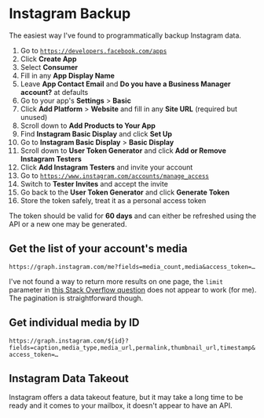 # Instagram Backup

The easiest way I've found to programmatically backup Instagram data.

1. Go to [`https://developers.facebook.com/apps`](https://developers.facebook.com/apps)
2. Click **Create App**
3. Select **Consumer**
4. Fill in any **App Display Name**
5. Leave **App Contact Email** and **Do you have a Business Manager account?** at defaults
6. Go to your app's **Settings** > **Basic**
7. Click **Add Platform** > **Website** and fill in any **Site URL** (required but unused)
8. Scroll down to **Add Products to Your App**
9. Find **Instagram Basic Display** and click **Set Up**
10. Go to **Instagram Basic Display** > **Basic Display**
11. Scroll down to **User Token Generator** and click **Add or Remove Instagram Testers**
12. Click **Add Instagram Testers** and invite your account
13. Go to [`https://www.instagram.com/accounts/manage_access`](https://www.instagram.com/accounts/manage_access)
14. Switch to **Tester Invites** and accept the invite
15. Go back to the **User Token Generator** and click **Generate Token**
16. Store the token safely, treat it as a personal access token

The token should be valid for **60 days** and can either be refreshed using the
API or a new one may be generated.

## Get the list of your account's media

`https://graph.instagram.com/me?fields=media_count,media&access_token=…`

I've not found a way to return more results on one page, the `limit` parameter
in [this Stack Overflow question](https://stackoverflow.com/a/59830350/2715716)
does not appear to work (for me). The pagination is straightforward though.

## Get individual media by ID

`https://graph.instagram.com/${id}?fields=caption,media_type,media_url,permalink,thumbnail_url,timestamp&access_token=…`

## Instagram Data Takeout

Instagram offers a data takeout feature, but it may take a long time to be ready
and it comes to your mailbox, it doesn't appear to have an API.
